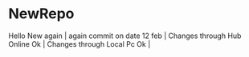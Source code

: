 # NewRepo
Hello New again |
again commit on date 12 feb |
Changes through Hub Online Ok |
Changes through Local Pc Ok |
